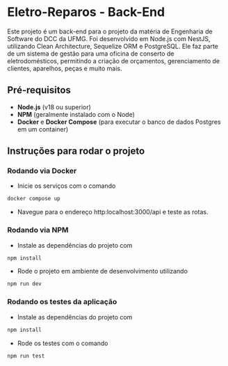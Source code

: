 # Eletro-Reparos - Back-End

Este projeto é um back-end para o projeto da matéria de Engenharia de Software do DCC da UFMG.
Foi desenvolvido em Node.js com NestJS, utilizando Clean Architecture, Sequelize ORM e PostgreSQL.
Ele faz parte de um sistema de gestão para uma oficina de conserto de eletrodomésticos, permitindo a criação de orçamentos, gerenciamento de clientes, aparelhos, peças e muito mais.

## Pré-requisitos

- **Node.js** (v18 ou superior)
- **NPM** (geralmente instalado com o Node)
- **Docker** e **Docker Compose** (para executar o banco de dados Postgres em um container)

## Instruções para rodar o projeto

### Rodando via Docker

- Inicie os serviços com o comando 
```bash
docker compose up
```
- Navegue para o endereço http:localhost:3000/api e teste as rotas.

### Rodando via NPM

- Instale as dependências do projeto com
```bash
npm install
```

- Rode o projeto em ambiente de desenvolvimento utilizando
```bash
npm run dev
```

### Rodando os testes da aplicação

- Instale as dependências do projeto com
```bash
npm install
```

- Rode os testes com o comando
```bash
npm run test
```




